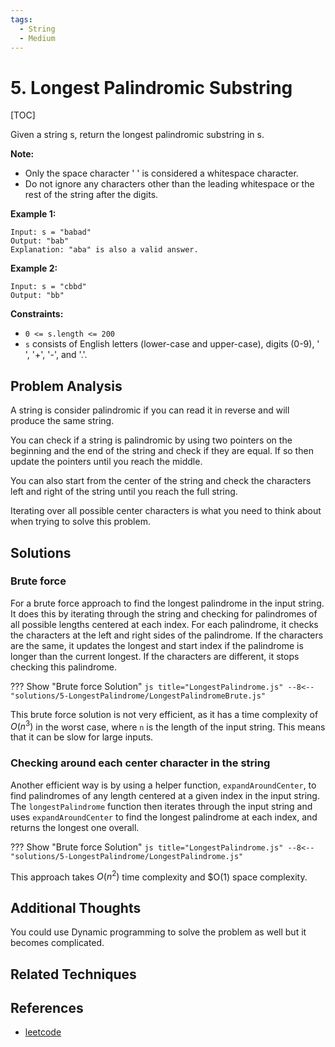 ```yaml
---
tags:
  - String
  - Medium
---
```


# 5. Longest Palindromic Substring

[TOC]

Given a string s, return the longest 
palindromic substring in s.

**Note:**

* Only the space character ' ' is considered a whitespace character.
* Do not ignore any characters other than the leading whitespace or the rest of the string after the digits.
 
**Example 1:**
```
Input: s = "babad"
Output: "bab"
Explanation: "aba" is also a valid answer.
```

**Example 2:**
```
Input: s = "cbbd"
Output: "bb"
```

**Constraints:**

* `0 <= s.length <= 200`
* `s` consists of English letters (lower-case and upper-case), digits (0-9), ' ', '+', '-', and '.'.


## Problem Analysis

A string is consider palindromic if you can read it in reverse and will produce the same string.

You can check if a string is palindromic by using two pointers on the beginning and the end of the string and check if they are equal. If so then update the pointers until you reach the middle.

You can also start from the center of the string and check the characters left and right of the string until you reach the full string.

Iterating over all possible center characters is what you need to think about when trying to solve this problem.

## Solutions

### Brute force

For a brute force approach to find the longest palindrome in the input string. It does this by iterating through the string and checking for palindromes of all possible lengths centered at each index. For each palindrome, it checks the characters at the left and right sides of the palindrome. If the characters are the same, it updates the longest and start index if the palindrome is longer than the current longest. If the characters are different, it stops checking this palindrome.

??? Show "Brute force Solution"
    ```js title="LongestPalindrome.js"
    --8<-- "solutions/5-LongestPalindrome/LongestPalindromeBrute.js"
    ```

This brute force solution is not very efficient, as it has a time complexity of $O(n^3)$ in the worst case, where `n` is the length of the input string. This means that it can be slow for large inputs.

### Checking around each center character in the string 

Another efficient way is by using a helper function, `expandAroundCenter`, to find palindromes of any length centered at a given index in the input string. The `longestPalindrome` function then iterates through the input string and uses `expandAroundCenter` to find the longest palindrome at each index, and returns the longest one overall.

??? Show "Brute force Solution"
    ```js title="LongestPalindrome.js"
    --8<-- "solutions/5-LongestPalindrome/LongestPalindrome.js"
    ```

This approach takes $O(n^2)$ time complexity and $O(1) space complexity. 

## Additional Thoughts

You could use Dynamic programming to solve the problem as well but it becomes complicated.

## Related Techniques

## References

* [leetcode](https://leetcode.com/problems/longest-palindromic-substring/description/)



